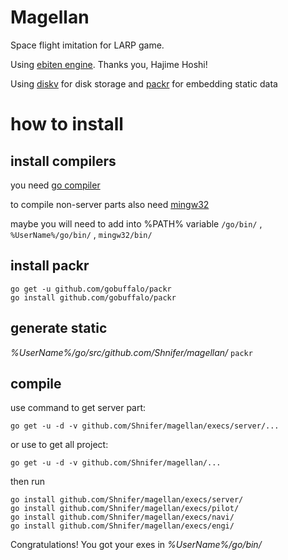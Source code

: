 # Magellan

Space flight imitation for LARP game.

Using [ebiten engine](https://github.com/hajimehoshi/ebiten). Thanks you, Hajime Hoshi!

Using [diskv](https://github.com/peterbourgon/diskv) for disk storage and [packr](https://github.com/gobuffalo/packr) for embedding static data

# how to install

## install compilers

you need [go compiler](https://dl.google.com/go/go1.10.3.windows-386.msi)

to compile non-server parts also need [mingw32](https://sourceforge.net/projects/mingw/files/Installer/mingw-get-setup.exe/download)

maybe you will need to add into %PATH% variable `/go/bin/` , `%UserName%/go/bin/` , `mingw32/bin/`

## install packr

```
go get -u github.com/gobuffalo/packr
go install github.com/gobuffalo/packr
```
## generate static

_%UserName%/go/src/github.com/Shnifer/magellan/_
`packr`

## compile

use command to get server part:

`go get -u -d -v github.com/Shnifer/magellan/execs/server/...`

or use to get all project:

`go get -u -d -v github.com/Shnifer/magellan/...`

then run

```
go install github.com/Shnifer/magellan/execs/server/
go install github.com/Shnifer/magellan/execs/pilot/
go install github.com/Shnifer/magellan/execs/navi/
go install github.com/Shnifer/magellan/execs/engi/
```

Congratulations! You got your exes in _%UserName%/go/bin/_

